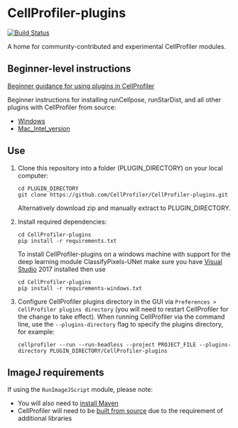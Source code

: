 CellProfiler-plugins
====================
[![Build Status](https://travis-ci.org/CellProfiler/CellProfiler-plugins.svg?branch=master)](https://travis-ci.org/CellProfiler/CellProfiler-plugins)

A home for community-contributed and experimental CellProfiler modules. 

## Beginner-level instructions
[Beginner guidance for using plugins in CellProfiler](https://github.com/CellProfiler/CellProfiler/blob/master/cellprofiler/data/help/other_plugins.rst) 

Beginner instructions for installing runCellpose, runStarDist, and all other plugins with CellProfiler from source: 
* [Windows](https://github.com/CellProfiler/CellProfiler-plugins/blob/master/Instructions/Install_environment_instructions_windows.md) 
* [Mac_Intel_version](https://github.com/CellProfiler/CellProfiler-plugins/blob/master/Instructions/Install_environment_instructions_mac.pdf)


## Use
1. Clone this repository into a folder (PLUGIN_DIRECTORY) on your local computer:
    ```
    cd PLUGIN_DIRECTORY
    git clone https://github.com/CellProfiler/CellProfiler-plugins.git
    ```
    
    Alternatively download zip and manually extract to PLUGIN_DIRECTORY.

1. Install required dependencies:
	```
	cd CellProfiler-plugins
	pip install -r requirements.txt
	```

    To install CellProfiler-plugins on a windows machine with support for the deep learning module ClassifyPixels-UNet make sure you have [Visual Studio](https://support.microsoft.com/help/2977003/the-latest-supported-visual-c-downloads) 2017 installed then use
    ```
    cd CellProfiler-plugins
    pip install -r requirements-windows.txt
    ```

1. Configure CellProfiler plugins directory in the GUI via `Preferences > CellProfiler plugins directory` (you will need to restart CellProfiler for the change to take effect). When running CellProfiler via the command line, use the `--plugins-directory` flag to specify the plugins directory, for example:
    ```
    cellprofiler --run --run-headless --project PROJECT_FILE --plugins-directory PLUGIN_DIRECTORY/CellProfiler-plugins
    ```

## ImageJ requirements

 If using the `RunImageJScript` module, please note:
 * You will also need to [install Maven](https://github.com/imagej/pyimagej/blob/master/doc/Install.md#installing-via-pip)
 * CellProfiler will need to be [built from source](https://github.com/CellProfiler/CellProfiler/blob/master/cellprofiler/data/help/other_plugins.rst) due to the requirement of additional libraries
